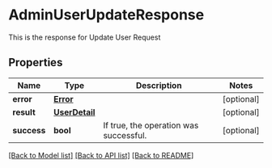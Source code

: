 # AdminUserUpdateResponse

This is the response for Update User Request
## Properties
Name | Type | Description | Notes
------------ | ------------- | ------------- | -------------
**error** | [**Error**](Error.md) |  | [optional] 
**result** | [**UserDetail**](UserDetail.md) |  | [optional] 
**success** | **bool** | If true, the operation was successful. | [optional] 

[[Back to Model list]](../README.md#documentation-for-models) [[Back to API list]](../README.md#documentation-for-api-endpoints) [[Back to README]](../README.md)


